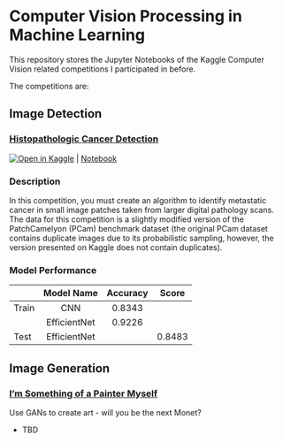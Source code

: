 # Computer Vision Processing in Machine Learning

This repository stores the Jupyter Notebooks of the Kaggle Computer Vision related competitions I participated in before.

The competitions are:

## Image Detection

### [Histopathologic Cancer Detection](https://www.kaggle.com/competitions/learn-ai-bbc)

[![Open in Kaggle](https://kaggle.com/static/images/open-in-kaggle.svg)](https://www.kaggle.com/code/dazhengzhu/histopathologic-cancer-detection) | [Notebook](https://github.com/zac4j/computer-vision/blob/main/histopathologic-cancer-detection.ipynb)

### Description

In this competition, you must create an algorithm to identify metastatic cancer in small image patches taken from larger digital pathology scans. The data for this competition is a slightly modified version of the PatchCamelyon (PCam) benchmark dataset (the original PCam dataset contains duplicate images due to its probabilistic sampling, however, the version presented on Kaggle does not contain duplicates).

### Model Performance

|       |     Model Name     | Accuracy |   Score  |
|-------|:------------------:|:--------:|:--------:|
| Train | CNN                | 0.8343   |          |
|       | EfficientNet       | 0.9226   |          |
| Test  | EfficientNet       |          | 0.8483   |

## Image Generation

### [I’m Something of a Painter Myself](https://www.kaggle.com/competitions/gan-getting-started/data)

Use GANs to create art - will you be the next Monet?

- TBD
